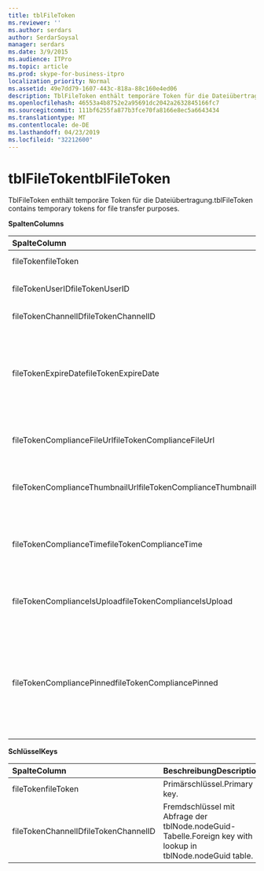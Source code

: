 ```yaml
---
title: tblFileToken
ms.reviewer: ''
ms.author: serdars
author: SerdarSoysal
manager: serdars
ms.date: 3/9/2015
ms.audience: ITPro
ms.topic: article
ms.prod: skype-for-business-itpro
localization_priority: Normal
ms.assetid: 49e7dd79-1607-443c-818a-88c160e4ed06
description: TblFileToken enthält temporäre Token für die Dateiübertragung.
ms.openlocfilehash: 46553a4b8752e2a95691dc2042a2632845166fc7
ms.sourcegitcommit: 111bf6255fa877b3fce70fa8166e8ec5a6643434
ms.translationtype: MT
ms.contentlocale: de-DE
ms.lasthandoff: 04/23/2019
ms.locfileid: "32212600"
---
```

# <a name="tblfiletoken"></a><span data-ttu-id="0aaa9-103">tblFileToken</span><span class="sxs-lookup"><span data-stu-id="0aaa9-103">tblFileToken</span></span>
 
<span data-ttu-id="0aaa9-104">TblFileToken enthält temporäre Token für die Dateiübertragung.</span><span class="sxs-lookup"><span data-stu-id="0aaa9-104">tblFileToken contains temporary tokens for file transfer purposes.</span></span>
  
<span data-ttu-id="0aaa9-105">**Spalten**</span><span class="sxs-lookup"><span data-stu-id="0aaa9-105">**Columns**</span></span>

|<span data-ttu-id="0aaa9-106">**Spalte**</span><span class="sxs-lookup"><span data-stu-id="0aaa9-106">**Column**</span></span>|<span data-ttu-id="0aaa9-107">**Typ**</span><span class="sxs-lookup"><span data-stu-id="0aaa9-107">**Type**</span></span>|<span data-ttu-id="0aaa9-108">**Beschreibung**</span><span class="sxs-lookup"><span data-stu-id="0aaa9-108">**Description**</span></span>|
|:-----|:-----|:-----|
|<span data-ttu-id="0aaa9-109">fileToken</span><span class="sxs-lookup"><span data-stu-id="0aaa9-109">fileToken</span></span>  <br/> |<span data-ttu-id="0aaa9-110">Nvarchar (50), nicht null</span><span class="sxs-lookup"><span data-stu-id="0aaa9-110">nvarchar (50), not null</span></span>  <br/> |<span data-ttu-id="0aaa9-111">Eindeutiges Token (eine GUID).</span><span class="sxs-lookup"><span data-stu-id="0aaa9-111">Unique token (a GUID).</span></span>  <br/> |
|<span data-ttu-id="0aaa9-112">fileTokenUserID</span><span class="sxs-lookup"><span data-stu-id="0aaa9-112">fileTokenUserID</span></span>  <br/> |<span data-ttu-id="0aaa9-113">Int, nicht null</span><span class="sxs-lookup"><span data-stu-id="0aaa9-113">int, not null</span></span>  <br/> |<span data-ttu-id="0aaa9-114">ID des Prinzipals, der die Datei überträgt.</span><span class="sxs-lookup"><span data-stu-id="0aaa9-114">ID of the principal that is transferring the file.</span></span>  <br/> |
|<span data-ttu-id="0aaa9-115">fileTokenChannelID</span><span class="sxs-lookup"><span data-stu-id="0aaa9-115">fileTokenChannelID</span></span>  <br/> |<span data-ttu-id="0aaa9-116">GUID, nicht null</span><span class="sxs-lookup"><span data-stu-id="0aaa9-116">GUID, not null</span></span>  <br/> |<span data-ttu-id="0aaa9-117">GUID des chatroomknotens.</span><span class="sxs-lookup"><span data-stu-id="0aaa9-117">GUID of the chat room node.</span></span>  <br/> |
|<span data-ttu-id="0aaa9-118">fileTokenExpireDate</span><span class="sxs-lookup"><span data-stu-id="0aaa9-118">fileTokenExpireDate</span></span>  <br/> |<span data-ttu-id="0aaa9-119">DateTime, nicht null</span><span class="sxs-lookup"><span data-stu-id="0aaa9-119">datetime, not null</span></span>  <br/> |<span data-ttu-id="0aaa9-120">Ablaufzeit.</span><span class="sxs-lookup"><span data-stu-id="0aaa9-120">Expiration time.</span></span> <span data-ttu-id="0aaa9-121">(Token laufen ab nach 30 Minuten, es sei denn, fixiert (siehe die folgenden Beschreibungen in dieser Spalte).</span><span class="sxs-lookup"><span data-stu-id="0aaa9-121">(Tokens expire after 30 minutes, unless pinned (see the following descriptions in this column).</span></span>  <br/> |
|<span data-ttu-id="0aaa9-122">fileTokenComplianceFileUrl</span><span class="sxs-lookup"><span data-stu-id="0aaa9-122">fileTokenComplianceFileUrl</span></span>  <br/> |<span data-ttu-id="0aaa9-123">nvarchar(256)</span><span class="sxs-lookup"><span data-stu-id="0aaa9-123">nvarchar(256)</span></span>  <br/> |<span data-ttu-id="0aaa9-124">URL der übertragenen Datei (für den Kompatibilitätsdienst).</span><span class="sxs-lookup"><span data-stu-id="0aaa9-124">URL of the transferred file (for Compliance service use).</span></span>  <br/> |
|<span data-ttu-id="0aaa9-125">fileTokenComplianceThumbnailUrl</span><span class="sxs-lookup"><span data-stu-id="0aaa9-125">fileTokenComplianceThumbnailUrl</span></span>  <br/> |<span data-ttu-id="0aaa9-126">nvarchar(256)</span><span class="sxs-lookup"><span data-stu-id="0aaa9-126">nvarchar(256)</span></span>  <br/> |<span data-ttu-id="0aaa9-127">URL des Miniaturbilds der übertragenen Datei (für den Kompatibilitätsdienst).</span><span class="sxs-lookup"><span data-stu-id="0aaa9-127">URL of the thumbnail for the transferred file (for Compliance service use).</span></span>  <br/> |
|<span data-ttu-id="0aaa9-128">fileTokenComplianceTime</span><span class="sxs-lookup"><span data-stu-id="0aaa9-128">fileTokenComplianceTime</span></span>  <br/> |<span data-ttu-id="0aaa9-129">datetime2</span><span class="sxs-lookup"><span data-stu-id="0aaa9-129">datetime2</span></span>  <br/> |<span data-ttu-id="0aaa9-130">Zeitstempel für die tatsächliche Dateiübertragung (für den Kompatibilitätsdienst).</span><span class="sxs-lookup"><span data-stu-id="0aaa9-130">Timestamp for the actual file transfer operation (for Compliance service use).</span></span>  <br/> |
|<span data-ttu-id="0aaa9-131">fileTokenComplianceIsUpload</span><span class="sxs-lookup"><span data-stu-id="0aaa9-131">fileTokenComplianceIsUpload</span></span>  <br/> |<span data-ttu-id="0aaa9-132">bit</span><span class="sxs-lookup"><span data-stu-id="0aaa9-132">bit</span></span>  <br/> |<span data-ttu-id="0aaa9-133">True, wenn hochzuladen. False, wenn herunterladen (für den Kompatibilitätsdienst).</span><span class="sxs-lookup"><span data-stu-id="0aaa9-133">True if upload; False if download (for Compliance service use).</span></span>  <br/> |
|<span data-ttu-id="0aaa9-134">fileTokenCompliancePinned</span><span class="sxs-lookup"><span data-stu-id="0aaa9-134">fileTokenCompliancePinned</span></span>  <br/> |<span data-ttu-id="0aaa9-135">Bit, nicht null</span><span class="sxs-lookup"><span data-stu-id="0aaa9-135">bit, not null</span></span>  <br/> |<span data-ttu-id="0aaa9-136">True, wenn Token fixiert ist.</span><span class="sxs-lookup"><span data-stu-id="0aaa9-136">True if token is pinned.</span></span> <span data-ttu-id="0aaa9-137">Es wird verwendet, um das Token in der Tabelle beibehalten, bis kompatibilitätsdienst Möglichkeit, die entsprechenden Felder daraus abgerufen wurde.</span><span class="sxs-lookup"><span data-stu-id="0aaa9-137">It's used to keep the token in the table until Compliance service has a chance to retrieve the relevant fields from it.</span></span>  <br/> |
   
<span data-ttu-id="0aaa9-138">**Schlüssel**</span><span class="sxs-lookup"><span data-stu-id="0aaa9-138">**Keys**</span></span>

|<span data-ttu-id="0aaa9-139">**Spalte**</span><span class="sxs-lookup"><span data-stu-id="0aaa9-139">**Column**</span></span>|<span data-ttu-id="0aaa9-140">**Beschreibung**</span><span class="sxs-lookup"><span data-stu-id="0aaa9-140">**Description**</span></span>|
|:-----|:-----|
|<span data-ttu-id="0aaa9-141">fileToken</span><span class="sxs-lookup"><span data-stu-id="0aaa9-141">fileToken</span></span>  <br/> |<span data-ttu-id="0aaa9-142">Primärschlüssel.</span><span class="sxs-lookup"><span data-stu-id="0aaa9-142">Primary key.</span></span>  <br/> |
|<span data-ttu-id="0aaa9-143">fileTokenChannelID</span><span class="sxs-lookup"><span data-stu-id="0aaa9-143">fileTokenChannelID</span></span>  <br/> |<span data-ttu-id="0aaa9-144">Fremdschlüssel mit Abfrage der tblNode.nodeGuid-Tabelle.</span><span class="sxs-lookup"><span data-stu-id="0aaa9-144">Foreign key with lookup in tblNode.nodeGuid table.</span></span>  <br/> |
   

